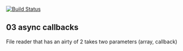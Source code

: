 [![Build Status](https://travis-ci.com/Aaronmeade92/03-asynchronous-callbacks.svg?branch=master)](https://travis-ci.com//03-asynchronous-callbacks)

## 03 async callbacks

File reader that has an airty of 2 
takes two parameters (array, callback)